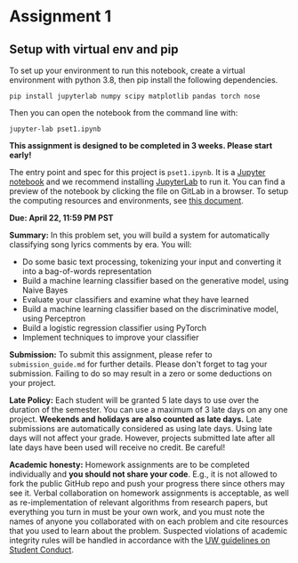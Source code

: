 # Assignment 1

## Setup with virtual env and pip

To set up your environment to run this notebook, create a virtual environment with python 3.8, then pip install the following dependencies.

    pip install jupyterlab numpy scipy matplotlib pandas torch nose
    
Then you can open the notebook from the command line with:

    jupyter-lab pset1.ipynb

**This assignment is designed to be completed in 3 weeks. Please start early!**

The entry point and spec for this project is `pset1.ipynb`. It is a [Jupyter notebook](https://jupyter.org/) and we recommend installing [JupyterLab](https://jupyter.org/install.html) to run it. You can find a preview of the notebook by clicking the file on GitLab in a browser. To setup the computing resources and environments, see [this document](https://docs.google.com/document/d/1iuG6dNRAuhOU7K2ZeLNzIaV1w2InvMGq6VazBzZKFu4/edit?usp=sharing).

**Due: April 22, 11:59 PM PST**

**Summary:** In this problem set, you will build a system for automatically classifying song lyrics comments by era. You will:

- Do some basic text processing, tokenizing your input and converting it into a bag-of-words representation
- Build a machine learning classifier based on the generative model, using Naive Bayes
- Evaluate your classifiers and examine what they have learned
- Build a machine learning classifier based on the discriminative model, using Perceptron
- Build a logistic regression classifier using PyTorch
- Implement techniques to improve your classifier

**Submission:** To submit this assignment, please refer to `submission_guide.md` for further details. Please don't forget to tag your submission. Failing to do so may result in a zero or some deductions on your project.

**Late Policy:** Each student will be granted 5 late days to use over the duration of the semester. You can use a maximum of 3 late days on any one project. **Weekends and holidays are also counted as late days.** Late submissions are automatically considered as using late days. Using late days will not affect your grade. However, projects submitted late after all late days have been used will receive no credit. Be careful!

**Academic honesty:** Homework assignments are to be completed individually and **you should not share your code**. E.g., it is not allowed to fork the public GitHub repo and push your progress there since others may see it. Verbal collaboration on homework assignments is acceptable, as well as re-implementation of relevant algorithms from research papers, but everything you turn in must be your own work, and you must note the names of anyone you collaborated with on each problem and cite resources that you used to learn about the problem. Suspected violations of academic integrity rules will be handled in accordance with the [UW guidelines on Student Conduct](https://www.washington.edu/cssc/for-students/overview-of-the-student-conduct-process/).
